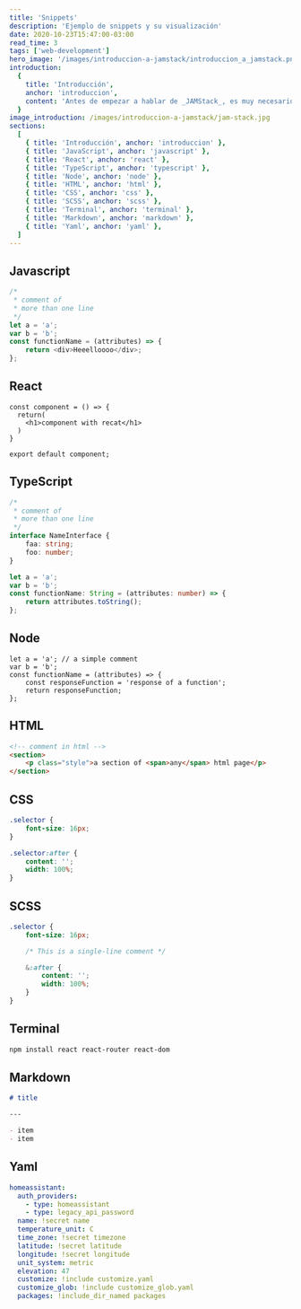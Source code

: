 ```yaml
---
title: 'Snippets'
description: 'Ejemplo de snippets y su visualización'
date: 2020-10-23T15:47:00-03:00
read_time: 3
tags: ['web-development']
hero_image: '/images/introduccion-a-jamstack/introduccion_a_jamstack.png'
introduction:
  {
    title: 'Introducción',
    anchor: 'introduccion',
    content: 'Antes de empezar a hablar de _JAMStack_, es muy necesario desglosar un poco la palabra en dos: **JAM** y **Stack** y así explicarlas por separado',
  }
image_introduction: /images/introduccion-a-jamstack/jam-stack.jpg
sections:
  [
    { title: 'Introducción', anchor: 'introduccion' },
    { title: 'JavaScript', anchor: 'javascript' },
    { title: 'React', anchor: 'react' },
    { title: 'TypeScript', anchor: 'typescript' },
    { title: 'Node', anchor: 'node' },
    { title: 'HTML', anchor: 'html' },
    { title: 'CSS', anchor: 'css' },
    { title: 'SCSS', anchor: 'scss' },
    { title: 'Terminal', anchor: 'terminal' },
    { title: 'Markdown', anchor: 'markdown' },
    { title: 'Yaml', anchor: 'yaml' },
  ]
---
```


<h2 id="javascript">Javascript</h2>

```js
/*
 * comment of
 * more than one line
 */
let a = 'a';
var b = 'b';
const functionName = (attributes) => {
	return <div>Heeelloooo</div>;
};
```

<h2 id="react">React</h2>

```react
const component = () => {
  return(
    <h1>component with recat</h1>
  )
}

export default component;
```

<h2 id="typescript">TypeScript</h2>

```ts
/*
 * comment of
 * more than one line
 */
interface NameInterface {
	faa: string;
	foo: number;
}

let a = 'a';
var b = 'b';
const functionName: String = (attributes: number) => {
	return attributes.toString();
};
```

<h2 id="node">Node</h2>

```node
let a = 'a'; // a simple comment
var b = 'b';
const functionName = (attributes) => {
	const responseFunction = 'response of a function';
	return responseFunction;
};
```

<h2 id="html">HTML</h2>

```html
<!-- comment in html -->
<section>
	<p class="style">a section of <span>any</span> html page</p>
</section>
```

<h2 id="css">CSS</h2>

```css
.selector {
	font-size: 16px;
}

.selector:after {
	content: '';
	width: 100%;
}
```

<h2 id="scss">SCSS</h2>

```scss
.selector {
	font-size: 16px;

	/* This is a single-line comment */

	&:after {
		content: '';
		width: 100%;
	}
}
```

<h2 id="terminal">Terminal</h2>

```bash
npm install react react-router react-dom
```

<h2 id="markdown">Markdown</h2>

```md
# title

---

- item
- item
```

<h2 id="yaml">Yaml</h2>

```yaml
homeassistant:
  auth_providers:
    - type: homeassistant
    - type: legacy_api_password
  name: !secret name
  temperature_unit: C
  time_zone: !secret timezone
  latitude: !secret latitude
  longitude: !secret longitude
  unit_system: metric
  elevation: 47
  customize: !include customize.yaml
  customize_glob: !include customize_glob.yaml
  packages: !include_dir_named packages
```
